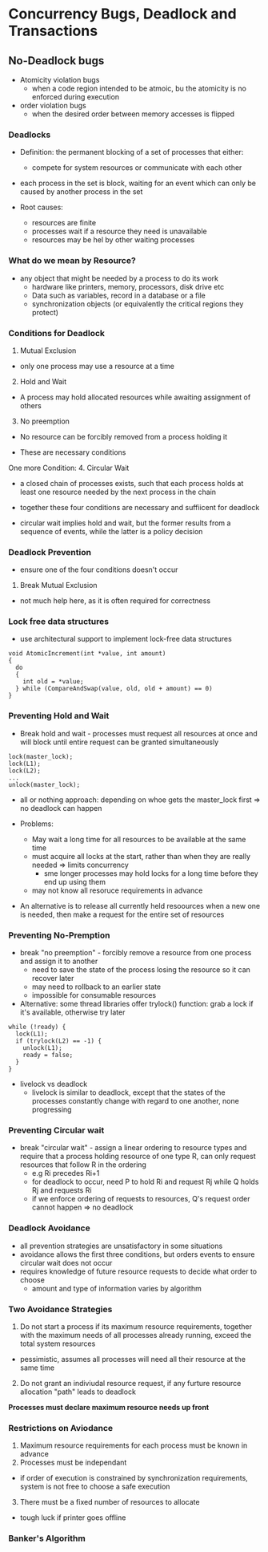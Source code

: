 # Concurrency Bugs, Deadlock and Transactions 

## No-Deadlock bugs 

- Atomicity violation bugs 
  + when a code region intended to be atmoic, bu the atomicity is no enforced during execution 
- order violation bugs 
  + when the desired order between memory accesses is flipped
  
### Deadlocks 

- Definition: the permanent blocking of a set of processes that either:
  + compete for system resources or communicate with each other 
  
- each process in the set is block, waiting for an event which can only be caused by another process in the set
- Root causes:
  + resources are finite 
  + processes wait if a resource they need is unavailable 
  + resources may be hel by other waiting processes 
  
### What do we mean by Resource?

- any object that might be needed by a process to do its work 
  + hardware like printers, memory, processors, disk drive etc
  + Data such as variables, record in a database or a file
  + synchronization objects (or equivalently the critical regions they protect) 
  
### Conditions for Deadlock
1. Mutual Exclusion
  - only one process may use a resource at a time
2. Hold and Wait 
  - A process may hold allocated resources while awaiting assignment of others 
3. No preemption 
  - No resource can be forcibly removed from a process holding it 

- These are necessary conditions 

One more Condition:
4. Circular Wait 
  - a closed chain of processes exists, such that each process holds at least one resource needed by the 
  next process in the chain 

- together these four conditions are necessary and suffiicent for deadlock 
- circular wait implies hold and wait, but the former results from a sequence of events, while the latter 
is a policy decision 

### Deadlock Prevention

- ensure one of the four conditions doesn't occur 

1. Break Mutual Exclusion 
  - not much help here, as it is often required for correctness 

### Lock free data structures 

- use architectural support to implement lock-free data structures 

```
void AtomicIncrement(int *value, int amount) 
{
  do 
  {
    int old = *value; 
  } while (CompareAndSwap(value, old, old + amount) == 0)
}
```

### Preventing Hold and Wait 

- Break hold and wait - processes must request all resources at once and will block until entire request can
be granted simultaneously 

```
lock(master_lock);
lock(L1); 
lock(L2); 
...
unlock(master_lock); 
```

- all or nothing approach: depending on whoe gets the master_lock first => no deadlock can happen

- Problems:
  + May wait a long time for all resources to be available at the same time 
  + must acquire all locks at the start, rather than when they are really needed => limits concurrency 
    - sme longer processes may hold locks for a long time before they end up using them 
  + may not know all resoruce requirements in advance 

- An alternative is to release all currently held resoources when a new one is needed, then make a request
for the entire set of resources 

### Preventing No-Premption

- break "no preemption" - forcibly remove a resource from one process and assign it to another 
  + need to save the state of the process losing the resource so it can recover later 
  + may need to rollback to an earlier state 
  + impossible for consumable resources 
- Alternative: some thread libraries offer trylock() function: grab a lock if it's available, otherwise try
later 

```
while (!ready) {
  lock(L1);
  if (trylock(L2) == -1) {
    unlock(L1);
    ready = false;
  }
}
```

- livelock vs deadlock
  + livelock is similar to deadlock, except that the states of the processes constantly change with regard
  to one another, none progressing 
  
### Preventing Circular wait 

- break "circular wait" - assign a linear ordering to resource types and require that a process holding 
resource of one type R, can only request resources that follow R in the ordering 
  + e.g Ri precedes Ri+1
  + for deadlock to occur, need P to hold Ri and request Rj while Q holds Rj and requests Ri 
  + if we enforce ordering of requests to resources, Q's request order cannot happen => no deadlock 
  
### Deadlock Avoidance 

- all prevention strategies are unsatisfactory in some situations 
- avoidance allows the first three conditions, but orders events to ensure circular wait does not occur 
- requires knowledge of future resource requests to decide what order to choose
  + amount and type of information varies by algorithm 

### Two Avoidance Strategies 
1. Do not start a process if its maximum resource requirements, together with the maximum needs of all 
processes already running, exceed the total system resources 
  + pessimistic, assumes all processes will need all their resource at the same time 
2. Do not grant an indiviudal resource request, if any furture resource allocation "path" leads to deadlock 

__Processes must declare maximum resource needs up front__

### Restrictions on Aviodance 

1. Maximum resource requirements for each process must be known in advance 
2. Processes must be independant 
  + if order of execution is constrained by synchronization requirements, system is not free to choose a 
  safe execution 
3. There must be a fixed number of resources to allocate 
  + tough luck if printer goes offline 
  
### Banker's Algorithm 

